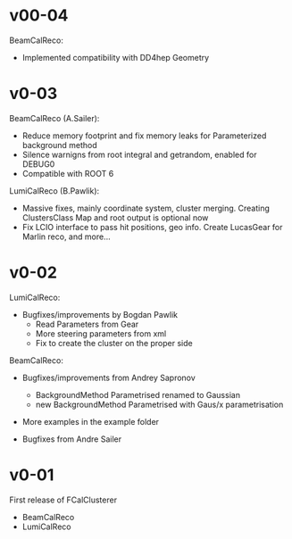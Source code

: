 # v00-04

BeamCalReco:
* Implemented compatibility with DD4hep Geometry


# v0-03

BeamCalReco (A.Sailer):
* Reduce memory footprint and fix memory leaks for Parameterized background method
* Silence warnigns from root integral and getrandom, enabled for DEBUG0
* Compatible with ROOT 6

LumiCalReco (B.Pawlik):
* Massive fixes, mainly coordinate system, cluster merging. Creating ClustersClass Map and root output is optional now
* Fix LCIO interface to pass hit positions, geo info. Create LucasGear for Marlin reco, and more...


# v0-02 

LumiCalReco:
* Bugfixes/improvements by Bogdan Pawlik
  - Read Parameters from Gear
  - More steering parameters from xml
  - Fix to create the cluster on the proper side

BeamCalReco:
* Bugfixes/improvements from Andrey Sapronov
  - BackgroundMethod Parametrised renamed to Gaussian
  - new BackgroundMethod Parametrised with Gaus/x parametrisation

* More examples in the example folder

* Bugfixes from Andre Sailer


# v0-01

First release of FCalClusterer

* BeamCalReco
* LumiCalReco
